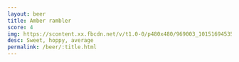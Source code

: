 ```yaml
---
layout: beer
title: Amber rambler
score: 4
img: https://scontent.xx.fbcdn.net/v/t1.0-0/p480x480/969003_10151694535793745_176698104_n.jpg?oh=d5e3dc8d09eeaba969762cfc3e18883c&oe=5839E0A9
desc: Sweet, hoppy, average
permalink: /beer/:title.html
---
```

